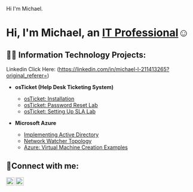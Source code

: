 Hi I'm Michael.
<h1>Hi, I'm Michael, an <a href=(https://linkedin.com/in/michael-l-211413265?original_referer=)
>IT Professional</a>☺</h1>

<h2>👨‍💻 Information Technology Projects:</h2>

Linkedin Click Here: (https://linkedin.com/in/michael-l-211413265?original_referer=)

- <b>osTicket (Help Desk Ticketing System)</b>
  - [osTicket: Installation](https://github.com/TheSimpleFella/osticket-installation.git)
  - [osTicket: Password Reset Lab](https://github.com/TheSimpleFella/osTicket-Password-Reset.git)
  - [osTicket: Setting Up SLA Lab](https://github.com/TheSimpleFella/Setting-up-SLA-in-os-Ticket-.git)
  
  
- <b>Microsoft Azure</b>
  - [Implementing Active Directory](https://github.com/TheSimpleFella/Active-Directory.git)
  - [Network Watcher Topology](https://github.com/TheSimpleFella/Network-Watcher-Topology.git)
  - [Azure: Virtual Machine Creation Examples](https://github.com/)
 
<h2>🤳Connect with me:</h2>

[<img align="left" alt="Michael | LinkedIn" width="22px" src="https://cdn.jsdelivr.net/npm/simple-icons@v3/icons/linkedin.svg" />][linkedin]
[<img align="center" alt="Michael | Youtube" width="22px" src="https://cdn.jsdelivr.net/npm/simple-icons@v3/icons/youtube.svg" />][youtube]

[linkedin]: https://linkedin.com/in/michael-l-211413265
[Youtube]: http://youtube.com/@mike-km2sg
